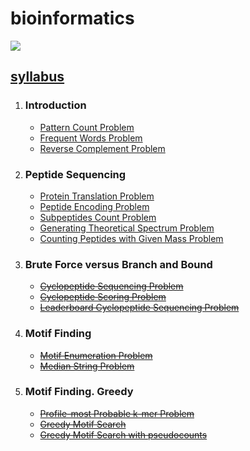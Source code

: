 # bioinformatics 
![](http://schoolleaver.nz/media/k2/items/cache/269b36e876e375e05083f78293992209_M.jpg)

## [syllabus](https://stepik.org/course/45305/syllabus)

1. ### Introduction

    - [Pattern Count Problem](1.Introduction/PatternCountProblem.py)
    - [Frequent Words Problem](1.Introduction/FrequentWordsProblem.py)
    - [Reverse Complement Problem](1.Introduction/ReverseComplementProblem.py)
2. ### Peptide Sequencing

    - [Protein Translation Problem](2.PeptideSequencing/ProteinTranslationProblem.py)
    - [Peptide Encoding Problem](2.PeptideSequencing/PeptideEncodingProblem.py)
    - [Subpeptides Count Problem](2.PeptideSequencing/SubpeptidesCountProblem.py)
    - [Generating Theoretical Spectrum Problem](2.PeptideSequencing/GeneratingTheoreticalSpectrumProblem.py)
    - [Counting Peptides with Given Mass Problem](2.PeptideSequencing/CountingPeptidesWithGivenMassProblem.py)
3. ### Brute Force versus Branch and Bound
  
    - [~~Cyclopeptide Sequencing Problem~~]()
    - [~~Cyclopeptide Scoring Problem~~]()
    - [~~Leaderboard Cyclopeptide Sequencing Problem~~]()
4. ### Motif Finding

    - [~~Motif Enumeration Problem~~]()
    - [~~Median String Problem~~]()
5. ### Motif Finding. Greedy

    - [~~Profile-most Probable k-mer Problem~~]() 
    - [~~Greedy Motif Search~~]()
    - [~~Greedy Motif Search with pseudocounts~~]()

